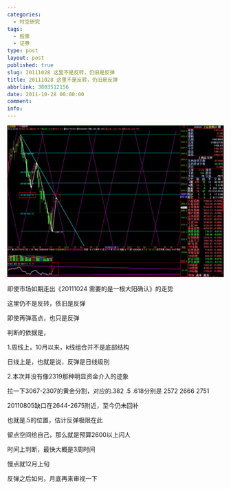 ```yaml
---
categories:
  - 时空研究
tags:
  - 股票
  - 证券
type: post
layout: post
published: true
slug: 20111028 这里不是反转，仍旧是反弹
title: 20111028 这里不是反转，仍旧是反弹
abbrlink: 3803512156
date: 2011-10-28 00:00:00
comment:
info:
---
```

![20111028-0](/images/20111028-0.jpeg)

即使市场如期走出《20111024 需要的是一根大阳确认》的走势

这里仍不是反转，依旧是反弹

即使再弹高点，也只是反弹

判断的依据是，

1.周线上，10月以来，k线组合并不是底部结构

日线上是，也就是说，反弹是日线级别

2.本次并没有像2319那种明显资金介入的迹象

拉一下3067-2307的黄金分割，对应的.382 .5 .618分别是 2572 2666 2751

20110805缺口在2644-2675附近，至今仍未回补

也就是.5的位置，估计反弹极限在此

留点空间给自己，那么就是预算2600以上闪人

时间上判断，最快大概是3周时间

慢点就12月上旬

反弹之后如何，月底再来审视一下